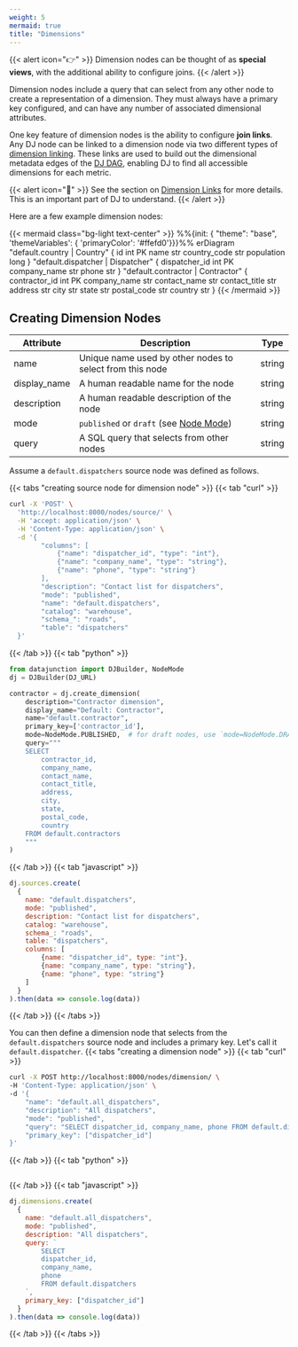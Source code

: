 ```yaml
---
weight: 5
mermaid: true
title: "Dimensions"
---
```


{{< alert icon="👉" >}}
Dimension nodes can be thought of as **special views**, with the additional ability to configure joins.
{{< /alert >}}

Dimension nodes include a query that can select from any other node to create a representation of a dimension.
They must always have a primary key configured, and can have any number of associated dimensional attributes.

One key feature of dimension nodes is the ability to configure **join links**. Any DJ node can be linked to a dimension
node via two different types of [dimension linking](../dimension-links). These links are used to build out 
the dimensional metadata edges of the [DJ DAG](../../../dj-concepts/the-dj-dag), enabling DJ to find all accessible
dimensions for each metric.

{{< alert icon="📢" >}}
See the section on [Dimension Links](../dimension-links) for more details. This is an important part of DJ to understand.
{{< /alert >}}

Here are a few example dimension nodes:
<!--
  background-color: #ffefd0 !important;
  color: #a96621;-->
{{< mermaid class="bg-light text-center" >}}
%%{init: {  "theme": "base",
'themeVariables': { 'primaryColor': '#ffefd0'}}}%%
erDiagram
   "default.country | Country" {
        id int PK
        name str
        country_code str
        population long
    }
   "default.dispatcher | Dispatcher" {
        dispatcher_id int PK
        company_name str
        phone str
    }
   "default.contractor | Contractor" {
        contractor_id int PK
        company_name str
        contact_name str
        contact_title str
        address str
        city str
        state str
        postal_code str
        country str
    }
{{< /mermaid >}}

## Creating Dimension Nodes

| Attribute     | Description                                                                                 | Type   |
|---------------|---------------------------------------------------------------------------------------------|--------|
| name          | Unique name used by other nodes to select from this node                                    | string |
| display_name  | A human readable name for the node                                                          | string |
| description   | A human readable description of the node                                                    | string |
| mode          | `published` or `draft` (see [Node Mode](../../../dj-concepts/node-dependencies/#node-mode)) | string |
| query         | A SQL query that selects from other nodes                                                   | string |

Assume a `default.dispatchers` source node was defined as follows.

{{< tabs "creating source node for dimension node" >}}
{{< tab "curl" >}}
```sh
curl -X 'POST' \
  'http://localhost:8000/nodes/source/' \
  -H 'accept: application/json' \
  -H 'Content-Type: application/json' \
  -d '{
        "columns": [
            {"name": "dispatcher_id", "type": "int"},
            {"name": "company_name", "type": "string"},
            {"name": "phone", "type": "string"}
        ],
        "description": "Contact list for dispatchers",
        "mode": "published",
        "name": "default.dispatchers",
        "catalog": "warehouse",
        "schema_": "roads",
        "table": "dispatchers"
  }'
```
{{< /tab >}}
{{< tab "python" >}}
```py
from datajunction import DJBuilder, NodeMode
dj = DJBuilder(DJ_URL)

contractor = dj.create_dimension(
    description="Contractor dimension",
    display_name="Default: Contractor",
    name="default.contractor",
    primary_key=['contractor_id'],
    mode=NodeMode.PUBLISHED,  # for draft nodes, use `mode=NodeMode.DRAFT`
    query="""
    SELECT
        contractor_id,
        company_name,
        contact_name,
        contact_title,
        address,
        city,
        state,
        postal_code,
        country
    FROM default.contractors
    """
)
```
{{< /tab >}}
{{< tab "javascript" >}}
```js
dj.sources.create(
  {
    name: "default.dispatchers",
    mode: "published",
    description: "Contact list for dispatchers",
    catalog: "warehouse",
    schema_: "roads",
    table: "dispatchers",
    columns: [
        {name: "dispatcher_id", type: "int"},
        {name: "company_name", type: "string"},
        {name: "phone", type: "string"}
    ]
  }
).then(data => console.log(data))
```
{{< /tab >}}
{{< /tabs >}}

You can then define a dimension node that selects from the `default.dispatchers` source node and includes
a primary key. Let's call it `default.dispatcher`.
{{< tabs "creating a dimension node" >}}
{{< tab "curl" >}}
```sh
curl -X POST http://localhost:8000/nodes/dimension/ \
-H 'Content-Type: application/json' \
-d '{
    "name": "default.all_dispatchers",
    "description": "All dispatchers",
    "mode": "published",
    "query": "SELECT dispatcher_id, company_name, phone FROM default.dispatchers",
    "primary_key": ["dispatcher_id"]
}'
```
{{< /tab >}}
{{< tab "python" >}}
```py

```
{{< /tab >}}
{{< tab "javascript" >}}
```js
dj.dimensions.create(
  {
    name: "default.all_dispatchers",
    mode: "published",
    description: "All dispatchers",
    query: `
        SELECT
        dispatcher_id,
        company_name,
        phone
        FROM default.dispatchers
    `,
    primary_key: ["dispatcher_id"]
  }
).then(data => console.log(data))
```
{{< /tab >}}
{{< /tabs >}}
